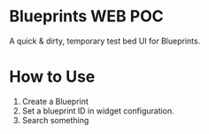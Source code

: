 # Blueprints WEB POC

A quick & dirty, temporary test bed UI for Blueprints.

# How to Use

1. Create a Blueprint
1. Set a blueprint ID in widget configuration.
1. Search something

